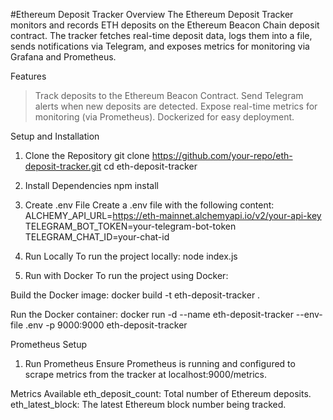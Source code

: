 #Ethereum Deposit Tracker
Overview
The Ethereum Deposit Tracker monitors and records ETH deposits on the Ethereum Beacon Chain deposit contract. The tracker fetches real-time deposit data, logs them into a file, sends notifications via Telegram, and exposes metrics for monitoring via Grafana and Prometheus.

Features
>Track deposits to the Ethereum Beacon Contract.
>Send Telegram alerts when new deposits are detected.
>Expose real-time metrics for monitoring (via Prometheus).
>Dockerized for easy deployment.

Setup and Installation
1. Clone the Repository
git clone https://github.com/your-repo/eth-deposit-tracker.git
cd eth-deposit-tracker

2. Install Dependencies
npm install

3. Create .env File
Create a .env file with the following content:
ALCHEMY_API_URL=https://eth-mainnet.alchemyapi.io/v2/your-api-key
TELEGRAM_BOT_TOKEN=your-telegram-bot-token
TELEGRAM_CHAT_ID=your-chat-id

4. Run Locally
To run the project locally:
node index.js

5. Run with Docker
To run the project using Docker:

Build the Docker image:
docker build -t eth-deposit-tracker .

Run the Docker container:
docker run -d --name eth-deposit-tracker --env-file .env -p 9000:9000 eth-deposit-tracker

Prometheus Setup
1. Run Prometheus
Ensure Prometheus is running and configured to scrape metrics from the tracker at localhost:9000/metrics.

Metrics Available
eth_deposit_count: Total number of Ethereum deposits.
eth_latest_block: The latest Ethereum block number being tracked.




